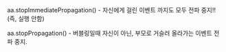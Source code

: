 aa.stopImmediatePropagation() - 자신에게 걸린 이벤트 까지도 모두 전파 중지!!(즉, 실행 안함)

aa.stopPropagation() - 버블링일때 자신이 아닌, 부모로 거슬러 올라가는 이벤트 전파 중지.
